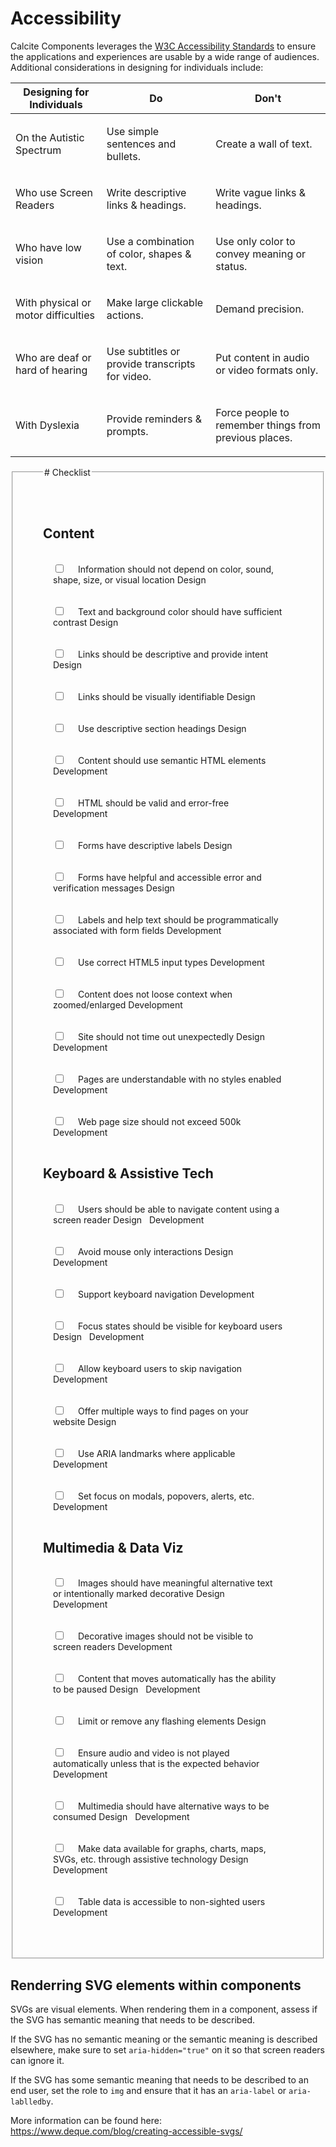 # Accessibility

Calcite Components leverages the [W3C Accessibility Standards](https://www.w3.org/WAI/standards-guidelines) to ensure the applications and experiences are usable by a wide range of audiences. Additional considerations in designing for individuals include:

| Designing for Individuals                  | Do                                                                                                                                                                               | Don't                                                                                                                                                                                  |
| ------------------------------------------ | -------------------------------------------------------------------------------------------------------------------------------------------------------------------------------- | -------------------------------------------------------------------------------------------------------------------------------------------------------------------------------------- |
| On the Autistic Spectrum                   | <p>Use simple sentences and bullets.</p> <img src="https://user-images.githubusercontent.com/5023024/173696318-e39483e1-6a78-4318-8fb0-4b2599b288e2.svg" alt="" />               | <p>Create a wall of text.</p> <img src="https://user-images.githubusercontent.com/5023024/173696337-6d2eff4d-e9be-4537-9418-f99beb2e0294.svg" alt="" />                                |
| Who use Screen Readers                     | <p>Write descriptive links & headings.</p> <img src="https://user-images.githubusercontent.com/5023024/173841832-cd01b9cb-23e7-4770-8e39-74d9562002b0.svg" alt="" />             | <p>Write vague links & headings.</p> <img src="https://user-images.githubusercontent.com/5023024/173696336-6eafc9dc-c55e-4e3f-9e08-0df30d13e50e.svg" alt="" />                         |
| <p>Who have low vision</p>                 | <p>Use a combination of color, shapes & text.</p> <img src="https://user-images.githubusercontent.com/5023024/173696330-9c3ea753-9aec-4768-bb34-4b8eea233442.svg" alt="" />      | <p>Use only color to convey meaning or status.</p> <img src="https://user-images.githubusercontent.com/5023024/173696322-e5fb7e87-a026-4cb9-97d7-4ce5fde58b5e.svg" alt="" />           |
| <p>With physical or motor difficulties</p> | <p>Make large clickable actions.</p> <img src="https://user-images.githubusercontent.com/5023024/173696323-11baf649-ec6d-499a-8e8a-cb1ffa74fc63.svg" alt="" />                   | <p>Demand precision.</p> <img src="https://user-images.githubusercontent.com/5023024/173696324-ca314eff-44a6-4327-ab2e-5d2ec215b1b8.svg" alt="" />                                     |
| <p>Who are deaf or hard of hearing</p>     | <p>Use subtitles or provide transcripts for video.</p> <img src="https://user-images.githubusercontent.com/5023024/173696320-c06c6999-2397-4390-a1f1-e4929510de90.svg" alt="" /> | <p>Put content in audio or video formats only.</p> <img src="https://user-images.githubusercontent.com/5023024/173696314-00c0911d-0acc-473d-a527-65b61f0d2101.svg" alt="" />           |
| <p>With Dyslexia</p>                       | <p>Provide reminders & prompts.</p> <img src="https://user-images.githubusercontent.com/5023024/173696328-767d2cc3-2635-449b-9159-1cea1dcdcc14.svg" alt="" />                    | <p>Force people to remember things from previous places.</p> <img src="https://user-images.githubusercontent.com/5023024/173696321-6655f279-71c0-4a8d-836f-5f429721e64a.svg" alt="" /> |

<fieldset style="padding:3rem">
    <legend># Checklist</legend>

## Content

<div class="check-div" style="padding: 1rem">
    <input type="checkbox" name="1" id="1">
    <label style="margin-left: 1rem" for="1">Information should not depend on color, sound, shape, size, or visual location
    <calcite-chip style="margin-right: 0.5rem" style="margin-right: 0.5rem" appearance="solid" icon="palette" scale="s">Design</calcite-chip>
    </label>
</div>
<div class="check-div" style="padding: 1rem">
    <input type="checkbox" name="2" id="2">
    <label style="margin-left: 1rem" for="2">Text and background color should have sufficient contrast
    <calcite-chip style="margin-right: 0.5rem" style="margin-right: 0.5rem" appearance="solid" icon="palette" scale="s">Design</calcite-chip>
    </label>
</div>
<div class="check-div" style="padding: 1rem">
    <input type="checkbox" name="3" id="3">
    <label style="margin-left: 1rem" for="3">Links should be descriptive and provide intent
    <calcite-chip style="margin-right: 0.5rem" style="margin-right: 0.5rem" appearance="solid" icon="palette" scale="s">Design</calcite-chip>
    </label>
</div>
<div class="check-div" style="padding: 1rem">
    <input type="checkbox" name="4" id="4">
    <label style="margin-left: 1rem" for="4">Links should be visually identifiable
    <calcite-chip style="margin-right: 0.5rem" style="margin-right: 0.5rem" appearance="solid" icon="palette" scale="s">Design</calcite-chip>
    </label>
</div>
<div class="check-div" style="padding: 1rem">
    <input type="checkbox" name="5" id="5">
    <label style="margin-left: 1rem" for="5">Use descriptive section headings
    <calcite-chip style="margin-right: 0.5rem" style="margin-right: 0.5rem" appearance="solid" icon="palette" scale="s">Design</calcite-chip>
    </label>
</div>
<div class="check-div" style="padding: 1rem">
    <input type="checkbox" name="6" id="6">
    <label style="margin-left: 1rem" for="6">Content should use semantic HTML elements
    <calcite-chip style="margin-right: 0.5rem" style="margin-right: 0.5rem" appearance="solid" kind="neutral" icon="code" scale="s">Development</calcite-chip>
    </label>
</div>
<div class="check-div" style="padding: 1rem">
    <input type="checkbox" name="7" id="7">
    <label style="margin-left: 1rem" for="7">HTML should be valid and error-free
    <calcite-chip style="margin-right: 0.5rem" style="margin-right: 0.5rem" appearance="solid" kind="neutral" icon="code" scale="s">Development</calcite-chip>
    </label>
</div>
<div class="check-div" style="padding: 1rem">
    <input type="checkbox" name="8" id="8">
    <label style="margin-left: 1rem" for="8">Forms have descriptive labels
    <calcite-chip style="margin-right: 0.5rem" style="margin-right: 0.5rem" appearance="solid" icon="palette" scale="s">Design</calcite-chip>
    </label>
</div>
<div class="check-div" style="padding: 1rem">
    <input type="checkbox" name="9" id="9">
    <label style="margin-left: 1rem" for="9">Forms have helpful and accessible error and verification messages
    <calcite-chip style="margin-right: 0.5rem" style="margin-right: 0.5rem" appearance="solid" icon="palette" scale="s">Design</calcite-chip>
    </label>
</div>
<div class="check-div" style="padding: 1rem">
    <input type="checkbox" name="10" id="10">
    <label style="margin-left: 1rem" for="10">Labels and help text should be programmatically associated with form fields
    <calcite-chip style="margin-right: 0.5rem" style="margin-right: 0.5rem" appearance="solid" kind="neutral" icon="code" scale="s">Development</calcite-chip>
    </label>
</div>
<div class="check-div" style="padding: 1rem">
    <input type="checkbox" name="11" id="11">
    <label style="margin-left: 1rem" for="11">Use correct HTML5 input types
    <calcite-chip style="margin-right: 0.5rem" style="margin-right: 0.5rem" appearance="solid" kind="neutral" icon="code" scale="s">Development</calcite-chip>
    </label>
</div>
<div class="check-div" style="padding: 1rem">
    <input type="checkbox" name="12" id="12">
    <label style="margin-left: 1rem" for="12">Content does not loose context when zoomed/enlarged
    <calcite-chip style="margin-right: 0.5rem" style="margin-right: 0.5rem" appearance="solid" kind="neutral" icon="code" scale="s">Development</calcite-chip>
    </label>
</div>
<div class="check-div" style="padding: 1rem">
    <input type="checkbox" name="13" id="13">
    <label style="margin-left: 1rem" for="13">Site should not time out unexpectedly
    <calcite-chip style="margin-right: 0.5rem" style="margin-right: 0.5rem" appearance="solid" icon="palette" scale="s">Design</calcite-chip>
    <calcite-chip style="margin-right: 0.5rem" style="margin-right: 0.5rem" appearance="solid" kind="neutral" icon="code" scale="s">Development</calcite-chip>
    </label>
</div>
<div class="check-div" style="padding: 1rem">
    <input type="checkbox" name="14" id="14">
    <label style="margin-left: 1rem" for="14">Pages are understandable with no styles enabled
    <calcite-chip style="margin-right: 0.5rem" style="margin-right: 0.5rem" appearance="solid" kind="neutral" icon="code" scale="s">Development</calcite-chip>
    </label>
</div>
<div class="check-div" style="padding: 1rem">
    <input type="checkbox" name="15" id="15">
    <label style="margin-left: 1rem" for="15">Web page size should not exceed 500k
    <calcite-chip style="margin-right: 0.5rem" style="margin-right: 0.5rem" appearance="solid" kind="neutral" icon="code" scale="s">Development</calcite-chip>
    </label>
</div>

## Keyboard & Assistive Tech

<div class="check-div" style="padding: 1rem">
    <input type="checkbox" name="16" id="16">
    <label style="margin-left: 1rem" for="16">Users should be able to navigate content using a screen reader
    <calcite-chip style="margin-right: 0.5rem" style="margin-right: 0.5rem" appearance="solid" icon="palette" scale="s">Design</calcite-chip>
    <calcite-chip style="margin-right: 0.5rem" style="margin-right: 0.5rem" appearance="solid" kind="neutral" icon="code" scale="s">Development</calcite-chip>
    </label>
</div>
<div class="check-div" style="padding: 1rem">
    <input type="checkbox" name="17" id="17">
    <label style="margin-left: 1rem" for="17">Avoid mouse only interactions
    <calcite-chip style="margin-right: 0.5rem" style="margin-right: 0.5rem" appearance="solid" icon="palette" scale="s">Design</calcite-chip>
    <calcite-chip style="margin-right: 0.5rem" style="margin-right: 0.5rem" appearance="solid" kind="neutral" icon="code" scale="s">Development</calcite-chip>
    </label>
</div>
<div class="check-div" style="padding: 1rem">
    <input type="checkbox" name="18" id="18">
    <label style="margin-left: 1rem" for="18">Support keyboard navigation
    <calcite-chip style="margin-right: 0.5rem" style="margin-right: 0.5rem" appearance="solid" kind="neutral" icon="code" scale="s">Development</calcite-chip>
    </label>
</div>
<div class="check-div" style="padding: 1rem">
    <input type="checkbox" name="19" id="19">
    <label style="margin-left: 1rem" for="19">Focus states should be visible for keyboard users
    <calcite-chip style="margin-right: 0.5rem" style="margin-right: 0.5rem" appearance="solid" icon="palette" scale="s">Design</calcite-chip>
    <calcite-chip style="margin-right: 0.5rem" style="margin-right: 0.5rem" appearance="solid" kind="neutral" icon="code" scale="s">Development</calcite-chip>
    </label>
</div>
<div class="check-div" style="padding: 1rem">
    <input type="checkbox" name="20" id="20">
    <label style="margin-left: 1rem" for="20">Allow keyboard users to skip navigation
    <calcite-chip style="margin-right: 0.5rem" style="margin-right: 0.5rem" appearance="solid" kind="neutral" icon="code" scale="s">Development</calcite-chip>
    </label>
</div>
<div class="check-div" style="padding: 1rem">
    <input type="checkbox" name="21" id="21">
    <label style="margin-left: 1rem" for="21">Offer multiple ways to find pages on your website
    <calcite-chip style="margin-right: 0.5rem" style="margin-right: 0.5rem" appearance="solid" icon="palette" scale="s">Design</calcite-chip>
    </label>
</div>
<div class="check-div" style="padding: 1rem">
    <input type="checkbox" name="22" id="22">
    <label style="margin-left: 1rem" for="22">Use ARIA landmarks where applicable
    <calcite-chip style="margin-right: 0.5rem" style="margin-right: 0.5rem" appearance="solid" kind="neutral" icon="code" scale="s">Development</calcite-chip>
    </label>
</div>
<div class="check-div" style="padding: 1rem">
    <input type="checkbox" name="23" id="23">
    <label style="margin-left: 1rem" for="23">Set focus on modals, popovers, alerts, etc.
    <calcite-chip style="margin-right: 0.5rem" style="margin-right: 0.5rem" appearance="solid" kind="neutral" icon="code" scale="s">Development</calcite-chip>
    </label>
</div>

## Multimedia & Data Viz

<div class="check-div" style="padding: 1rem">
    <input type="checkbox" name="25" id="25">
    <label style="margin-left: 1rem" for="25">Images should have meaningful alternative text or intentionally marked decorative
    <calcite-chip style="margin-right: 0.5rem" style="margin-right: 0.5rem" appearance="solid" icon="palette" scale="s">Design</calcite-chip>
    <calcite-chip style="margin-right: 0.5rem" style="margin-right: 0.5rem" appearance="solid" kind="neutral" icon="code" scale="s">Development</calcite-chip>
    </label>
</div>
<div class="check-div" style="padding: 1rem">
    <input type="checkbox" name="26" id="26">
    <label style="margin-left: 1rem" for="26">Decorative images should not be visible to screen readers
    <calcite-chip style="margin-right: 0.5rem" style="margin-right: 0.5rem" appearance="solid" kind="neutral" icon="code" scale="s">Development</calcite-chip>
    </label>
</div>
<div class="check-div" style="padding: 1rem">
    <input type="checkbox" name="27" id="27">
    <label style="margin-left: 1rem" for="27">Content that moves automatically has the ability to be paused
    <calcite-chip style="margin-right: 0.5rem" style="margin-right: 0.5rem" appearance="solid" icon="palette" scale="s">Design</calcite-chip>
    <calcite-chip style="margin-right: 0.5rem" style="margin-right: 0.5rem" appearance="solid" kind="neutral" icon="code" scale="s">Development</calcite-chip>
    </label>
</div>
<div class="check-div" style="padding: 1rem">
    <input type="checkbox" name="28" id="28">
    <label style="margin-left: 1rem" for="28">Limit or remove any flashing elements
    <calcite-chip style="margin-right: 0.5rem" style="margin-right: 0.5rem" appearance="solid" icon="palette" scale="s">Design</calcite-chip>
    </label>
</div>
<div class="check-div" style="padding: 1rem">
    <input type="checkbox" name="29" id="29">
    <label style="margin-left: 1rem" for="29">Ensure audio and video is not played automatically unless that is the expected behavior
    <calcite-chip style="margin-right: 0.5rem" style="margin-right: 0.5rem" appearance="solid" kind="neutral" icon="code" scale="s">Development</calcite-chip>
    </label>
</div>
<div class="check-div" style="padding: 1rem">
    <input type="checkbox" name="30" id="30">
    <label style="margin-left: 1rem" for="30">Multimedia should have alternative ways to be consumed
    <calcite-chip style="margin-right: 0.5rem" style="margin-right: 0.5rem" appearance="solid" icon="palette" scale="s">Design</calcite-chip>
    <calcite-chip style="margin-right: 0.5rem" style="margin-right: 0.5rem" appearance="solid" kind="neutral" icon="code" scale="s">Development</calcite-chip>
    </label>
</div>
<div class="check-div" style="padding: 1rem">
    <input type="checkbox" name="31" id="31">
    <label style="margin-left: 1rem" for="31">Make data available for graphs, charts, maps, SVGs, etc. through assistive technology
    <calcite-chip style="margin-right: 0.5rem" style="margin-right: 0.5rem" appearance="solid" icon="palette" scale="s">Design</calcite-chip>
    <calcite-chip style="margin-right: 0.5rem" style="margin-right: 0.5rem" appearance="solid" kind="neutral" icon="code" scale="s">Development</calcite-chip>
    </label>
</div>
<div class="check-div" style="padding: 1rem">
    <input type="checkbox" name="32" id="32">
    <label style="margin-left: 1rem" for="32">Table data is accessible to non-sighted users
    <calcite-chip style="margin-right: 0.5rem" style="margin-right: 0.5rem" appearance="solid" kind="neutral" icon="code" scale="s">Development</calcite-chip>
    </label>
</div>

</fieldset>

## Renderring SVG elements within components

SVGs are visual elements. When rendering them in a component, assess if the SVG has semantic meaning that needs to be described.

If the SVG has no semantic meaning or the semantic meaning is described elsewhere, make sure to set `aria-hidden="true"` on it so that screen readers can ignore it.

If the SVG has some semantic meaning that needs to be described to an end user, set the role to `img` and ensure that it has an `aria-label` or `aria-lablledby`.

More information can be found here: <https://www.deque.com/blog/creating-accessible-svgs/>
